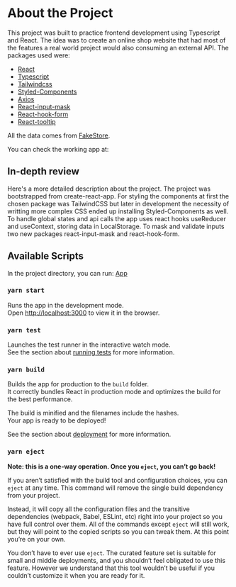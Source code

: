 # About the Project

This project was built to practice frontend development using Typescript and React. The idea was to create an online shop website that had most of the features a real world project would also consuming an external API. The packages used were:

- [React](https://reactjs.org/)
- [Typescript](https://www.npmjs.com/package/typescript)
- [Tailwindcss](http://tailwindcss.com/)
- [Styled-Components](https://www.npmjs.com/package/styled-components)
- [Axios](https://www.npmjs.com/package/axios)
- [React-input-mask](https://www.npmjs.com/package/react-input-mask)
- [React-hook-form](https://www.npmjs.com/package/react-hook-form)
- [React-tooltip](https://www.npmjs.com/package/react-tooltip)

All the data comes from [FakeStore](https://fakestoreapi.com/).

You can check the working app at:

## In-depth review

Here's a more detailed description about the project.
The project was bootstrapped from create-react-app. For styling the components at first the chosen package was TailwindCSS but later in development the necessity of writting more complex CSS ended up installing Styled-Components as well. To handle global states and api calls the app uses react hooks useReducer and useContext, storing data in LocalStorage. To mask and validate inputs two new packages react-input-mask and react-hook-form.

## Available Scripts

In the project directory, you can run: [App](https://react-online-shop.vercel.app/)

### `yarn start`

Runs the app in the development mode.\
Open [http://localhost:3000](http://localhost:3000) to view it in the browser.

### `yarn test`

Launches the test runner in the interactive watch mode.\
See the section about [running tests](https://facebook.github.io/create-react-app/docs/running-tests) for more information.

### `yarn build`

Builds the app for production to the `build` folder.\
It correctly bundles React in production mode and optimizes the build for the best performance.

The build is minified and the filenames include the hashes.\
Your app is ready to be deployed!

See the section about [deployment](https://facebook.github.io/create-react-app/docs/deployment) for more information.

### `yarn eject`

**Note: this is a one-way operation. Once you `eject`, you can’t go back!**

If you aren’t satisfied with the build tool and configuration choices, you can `eject` at any time. This command will remove the single build dependency from your project.

Instead, it will copy all the configuration files and the transitive dependencies (webpack, Babel, ESLint, etc) right into your project so you have full control over them. All of the commands except `eject` will still work, but they will point to the copied scripts so you can tweak them. At this point you’re on your own.

You don’t have to ever use `eject`. The curated feature set is suitable for small and middle deployments, and you shouldn’t feel obligated to use this feature. However we understand that this tool wouldn’t be useful if you couldn’t customize it when you are ready for it.
